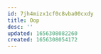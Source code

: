 ```yaml
---
id: 7jh4mizx1cf0c8vba00cxdy
title: Oop
desc: ''
updated: 1656308082260
created: 1656308054172
---
```


